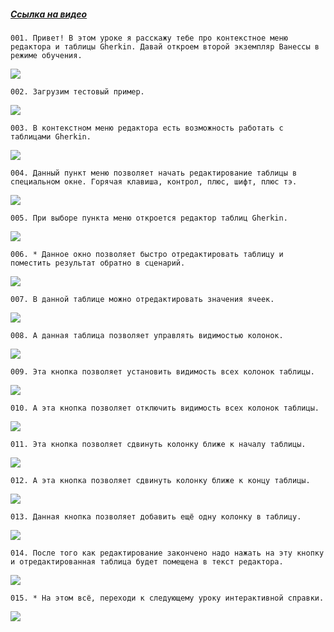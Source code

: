 ﻿##### [Ссылка на видео](https://youtu.be/TtMqiFRGAos)

	001. Привет! В этом уроке я расскажу тебе про контекстное меню редактора и таблицы Gherkin. Давай откроем второй экземпляр Ванессы в режиме обучения.

![](https://vanessa-files.do.bit-erp.ru/Doc/1.2.040.1/MD/Глава13/images/000_КонтекстноеМенюРедактораРедакторТаблицGherkin.png)

	002. Загрузим тестовый пример.

![](https://vanessa-files.do.bit-erp.ru/Doc/1.2.040.1/MD/Глава13/images/004_КонтекстноеМенюРедактораРедакторТаблицGherkin.png)

	003. В контекстном меню редактора есть возможность работать с таблицами Gherkin.

![](https://vanessa-files.do.bit-erp.ru/Doc/1.2.040.1/MD/Глава13/images/009_КонтекстноеМенюРедактораРедакторТаблицGherkin.png)

	004. Данный пункт меню позволяет начать редактирование таблицы в специальном окне. Горячая клавиша, контрол, плюс, шифт, плюс тэ.

![](https://vanessa-files.do.bit-erp.ru/Doc/1.2.040.1/MD/Глава13/images/013_КонтекстноеМенюРедактораРедакторТаблицGherkin.png)

	005. При выборе пункта меню откроется редактор таблиц Gherkin.

![](https://vanessa-files.do.bit-erp.ru/Doc/1.2.040.1/MD/Глава13/images/017_КонтекстноеМенюРедактораРедакторТаблицGherkin.png)

	006. * Данное окно позволяет быстро отредактировать таблицу и поместить результат обратно в сценарий.

![](https://vanessa-files.do.bit-erp.ru/Doc/1.2.040.1/MD/Глава13/images/018_КонтекстноеМенюРедактораРедакторТаблицGherkin.png)

	007. В данной таблице можно отредактировать значения ячеек.

![](https://vanessa-files.do.bit-erp.ru/Doc/1.2.040.1/MD/Глава13/images/022_КонтекстноеМенюРедактораРедакторТаблицGherkin.png)

	008. А данная таблица позволяет управлять видимостью колонок.

![](https://vanessa-files.do.bit-erp.ru/Doc/1.2.040.1/MD/Глава13/images/030_КонтекстноеМенюРедактораРедакторТаблицGherkin.png)

	009. Эта кнопка позволяет установить видимость всех колонок таблицы.

![](https://vanessa-files.do.bit-erp.ru/Doc/1.2.040.1/MD/Глава13/images/035_КонтекстноеМенюРедактораРедакторТаблицGherkin.png)

	010. А эта кнопка позволяет отключить видимость всех колонок таблицы.

![](https://vanessa-files.do.bit-erp.ru/Doc/1.2.040.1/MD/Глава13/images/040_КонтекстноеМенюРедактораРедакторТаблицGherkin.png)

	011. Эта кнопка позволяет сдвинуть колонку ближе к началу таблицы.

![](https://vanessa-files.do.bit-erp.ru/Doc/1.2.040.1/MD/Глава13/images/045_КонтекстноеМенюРедактораРедакторТаблицGherkin.png)

	012. А эта кнопка позволяет сдвинуть колонку ближе к концу таблицы.

![](https://vanessa-files.do.bit-erp.ru/Doc/1.2.040.1/MD/Глава13/images/050_КонтекстноеМенюРедактораРедакторТаблицGherkin.png)

	013. Данная кнопка позволяет добавить ещё одну колонку в таблицу.

![](https://vanessa-files.do.bit-erp.ru/Doc/1.2.040.1/MD/Глава13/images/058_КонтекстноеМенюРедактораРедакторТаблицGherkin.png)

	014. После того как редактирование закончено надо нажать на эту кнопку и отредактированная таблица будет помещена в текст редактора.

![](https://vanessa-files.do.bit-erp.ru/Doc/1.2.040.1/MD/Глава13/images/063_КонтекстноеМенюРедактораРедакторТаблицGherkin.png)

	015. * На этом всё, переходи к следующему уроку интерактивной справки.

![](https://vanessa-files.do.bit-erp.ru/Doc/1.2.040.1/MD/Глава13/images/067_КонтекстноеМенюРедактораРедакторТаблицGherkin.png)
